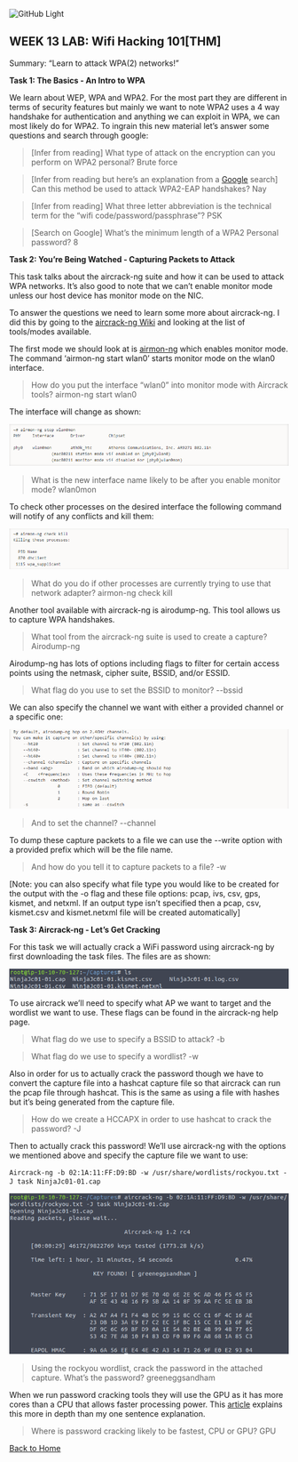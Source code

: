 ![GitHub Light](https://github.com/github-light.png#gh-dark-mode-only)

## **WEEK 13 LAB: Wifi Hacking 101\[THM\]**

Summary: “Learn to attack WPA(2) networks!”

**Task 1: The Basics - An Intro to WPA**

We learn about WEP, WPA and WPA2. For the most part they are different in terms of security features but mainly we want to note WPA2 uses a 4 way handshake for authentication and anything we can exploit in WPA, we can most likely do for WPA2. To ingrain this new material let’s answer some questions and search through google:

> \[Infer from reading\] What type of attack on the encryption can you perform on WPA2 personal? Brute force

> \[Infer from reading but here’s an explanation from a [Google](https://security.stackexchange.com/questions/29602/is-it-possible-to-use-the-aircrack-ng-tool-to-crack-a-wpa2-enterprise-network) search\] Can this method be used to attack WPA2-EAP handshakes? Nay

> \[Infer from reading\] What three letter abbreviation is the technical term for the “wifi code/password/passphrase”? PSK

> \[Search on Google\] What’s the minimum length of a WPA2 Personal password? 8

**Task 2: You’re Being Watched - Capturing Packets to Attack**

This task talks about the aircrack-ng suite and how it can be used to attack WPA networks. It’s also good to note that we can’t enable monitor mode unless our host device has monitor mode on the NIC.

To answer the questions we need to learn some more about aircrack-ng. I did this by going to the [aircrack-ng Wiki](https://www.aircrack-ng.org/doku.php?id=Main) and looking at the list of tools/modes available. 

The first mode we should look at is [airmon-ng](https://www.aircrack-ng.org/doku.php?id=airmon-ng) which enables monitor mode. The command ‘airmon-ng start wlan0’ starts monitor mode on the wlan0 interface.

> How do you put the interface “wlan0” into monitor mode with Aircrack tools? airmon-ng start wlan0

The interface will change as shown:

![wlan0mon interface](https://github.com/Tarroyo-rgb/CSCI_17_SP22/blob/main/Images/Lab%2013/%5B1%5D%20wlan0mon.png)

> What is the new interface name likely to be after you enable monitor mode? wlan0mon

To check other processes on the desired interface the following command will notify of any conflicts and kill them:

![interface conflicts](https://github.com/Tarroyo-rgb/CSCI_17_SP22/blob/main/Images/Lab%2013/%5B2%5D%20interface%20conflicts.png)

> What do you do if other processes are currently trying to use that network adapter? airmon-ng check kill

Another tool available with aircrack-ng is airodump-ng. This tool allows us to capture WPA handshakes.

> What tool from the aircrack-ng suite is used to create a capture? Airodump-ng

Airodump-ng has lots of options including flags to filter for certain access points using the netmask, cipher suite, BSSID, and/or ESSID.

> What flag do you use to set the BSSID to monitor? --bssid

We can also specify the channel we want with either a provided channel or a specific one:

![channel flags](https://github.com/Tarroyo-rgb/CSCI_17_SP22/blob/main/Images/Lab%2013/%5B3%5D%20channel%20flags.png)

> And to set the channel? --channel

To dump these capture packets to a file we can use the --write option with a provided prefix which will be the file name.

> And how do you tell it to capture packets to a file? -w

\[Note: you can also specify what file type you would like to be created for the output with the -o flag and these file options: pcap, ivs, csv, gps, kismet, and netxml. If an output type isn’t specified then a pcap, csv, kismet.csv and kismet.netxml file will be created automatically\]

**Task 3: Aircrack-ng - Let’s Get Cracking**

For this task we will actually crack a WiFi password using aircrack-ng by first downloading the task files. The files are as shown:

![task files](https://github.com/Tarroyo-rgb/CSCI_17_SP22/blob/main/Images/Lab%2013/%5B4%5D%20task%20files.png)

To use aircrack we’ll need to specify what AP we want to target and the wordlist we want to use. These flags can be found in the aircrack-ng help page. 

> What flag do we use to specify a BSSID to attack? -b

> What flag do we use to specify a wordlist? -w

Also in order for us to actually crack the password though we have to convert the capture file into a hashcat capture file so that aircrack can run the pcap file through hashcat. This is the same as using a file with hashes but it’s being generated from the capture file.

> How do we create a HCCAPX in order to use hashcat to crack the password? -J

Then to actually crack this password! We’ll use aircrack-ng with the options we mentioned above and specify the capture file we want to use:
```
Aircrack-ng -b 02:1A:11:FF:D9:BD -w /usr/share/wordlists/rockyou.txt -J task NinjaJc01-01.cap
```

![password found](https://github.com/Tarroyo-rgb/CSCI_17_SP22/blob/main/Images/Lab%2013/%5B5%5D%20password%20found.png)

> Using the rockyou wordlist, crack the password in the attached capture. What’s the password? greeneggsandham

When we run password cracking tools they will use the GPU as it has more cores than a CPU that allows faster processing power. This [article](https://www.linuxjournal.com/content/hack-and-password-cracking-gpus-part-i-setup) explains this more in depth than my one sentence explanation.

> Where is password cracking likely to be fastest, CPU or GPU? GPU

[Back to Home](https://github.com/Tarroyo-rgb/CSCI_17_SP22/blob/main/index.html)
